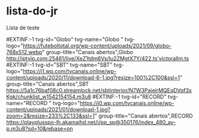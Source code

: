 # lista-do-jr

Lista de teste

 #EXTINF:-1 tvg-id="Globo" tvg-name="Globo " tvg-logo="https://futeboltotal.org/wp-content/uploads/2021/09/globo-768x512.webp" group-title="Canais abertos",Globo 
http://iptvip.com:25461/live/XeZ1tdm6Vs/Iu2ZMgtX7Y/422.ts'victorallm.ts
 #EXTINF:-1 tvg-id="SBT" tvg-name="SBT" tvg-logo="https://i1.wp.com/tvcanais.online/wp-content/uploads/2020/11/download-6-1.jpg?resize=100%2C100&ssl=1" group-title="Canais abertos",SBT
https://5a1c76baf08c0.streamlock.net/sbtinterior/N7W3PajeirMQEqDVqf3xKgk/chunklist_w1542154154.m3u8
 #EXTINF:-1 tvg-id="RECORD" tvg-name="RECORD " tvg-logo="https://i0.wp.com/tvcanais.online/wp-content/uploads/2021/01/download-1.jpg?zoom=2&resize=233%2C133&ssl=1" group-title="Canais abertos",RECORD
https://playplusspo-lh.akamaihd.net/i/pp_sp@350176/index_480_av-p.m3u8?sd=10&rebase=on
